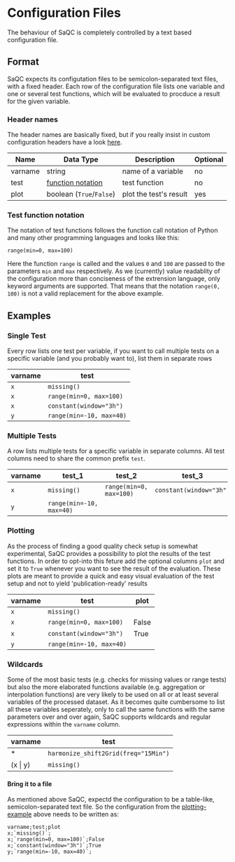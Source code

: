 # Configuration Files
The behaviour of SaQC is completely controlled by a text based configuration file.

## Format
SaQC expects its configutation files to be semicolon-separated text files, with a
fixed header. Each row of the configuration file lists
one variable and one or several test functions, which will be evaluated to
procduce a result for the given variable.


### Header names

The header names are basically fixed, but if you really insist in custom
configuration headers have a look [here](saqc/core/config.py).

| Name    | Data Type                                    | Description            | Optional |
|---------|----------------------------------------------|------------------------|----------|
| varname | string                                       | name of a variable     | no       |
| test    | [function notation](#test-function-notation) | test function          | no       |
| plot    | boolean (`True`/`False`)                     | plot the test's result | yes      |


### Test function notation
The notation of test functions follows the function call notation of Python and
many other programming languages and looks like this:
```
range(min=0, max=100)
```
Here the function `range` is called and the values `0` and `100` are passed
to the parameters `min` and `max` respectively. As we (currently) value readablity
of the configuration more than conciseness of the extrension language, only
keyword arguments are supported. That means that the notation `range(0, 100)`
is not a valid replacement for the above example.

## Examples
### Single Test
Every row lists one test per variable, if you want to call multiple tests on
a specific variable (and you probably want to), list them in separate rows

| varname | test                     |
|---------|--------------------------|
| `x`     | `missing()`              |
| `x`     | `range(min=0, max=100)`  |
| `x`     | `constant(window="3h")`  |
| `y`     | `range(min=-10, max=40)` |

### Multiple Tests
A row lists multiple tests for a specific variable in separate columns. All test
columns need to share the common prefix `test`.

| varname | test_1                   | test_2                  | test_3                  |
|---------|--------------------------|-------------------------|-------------------------|
| `x`     | `missing()`              | `range(min=0, max=100)` | `constant(window="3h")` |
| `y`     | `range(min=-10, max=40)` |                         |                         |

### Plotting
As the process of finding a good quality check setup is somewhat experimental, SaQC
provides a possibility to plot the results of the test functions. In
order to opt-into this feture add the optional columns `plot` and set it
to `True` whenever you want to see the result of the evaluation. These plots are
meant to provide a quick and easy visual evaluation of the test setup and not to
yield 'publication-ready' results

| varname | test                     | plot  |
|---------|--------------------------|-------|
| `x`     | `missing()`              |       |
| `x`     | `range(min=0, max=100)`  | False |
| `x`     | `constant(window="3h")`  | True  |
| `y`     | `range(min=-10, max=40)` |       |

### Wildcards
Some of the most basic tests (e.g. checks for missing values or range tests) but
also the more elaborated functions available (e.g. aggregation or interpolation
functions) are very likely to be used on all or at least several variables of
the processed dataset. As it becomes quite cumbersome to list all these
variables seperately, only to call the same functions with the same
parameters over and over again, SaQC supports wildcards and regular expressions
within the `varname` column.

| varname      | test                                 |
|--------------|--------------------------------------|
| *            | `harmonize_shift2Grid(freq="15Min")` |
| (x &vert; y) | `missing()`                          |


#### Bring it to a file
As mentioned above SaQC, expectd the configuration to be a table-like,
semicolon-separated text file. So the configuration from the
[plotting-example](#plotting) above needs to be written as:

```
varname;test;plot
x;`missing()`;
x;`range(min=0, max=100)`;False
x;`constant(window="3h")`;True
y;`range(min=-10, max=40)`;
```
